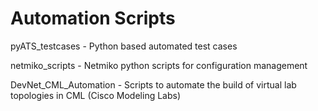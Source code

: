 # Automation Scripts


pyATS_testcases - Python based automated test cases


netmiko_scripts - Netmiko python scripts for configuration management


DevNet_CML_Automation - Scripts to automate the build of virtual lab topologies in CML (Cisco Modeling Labs)

